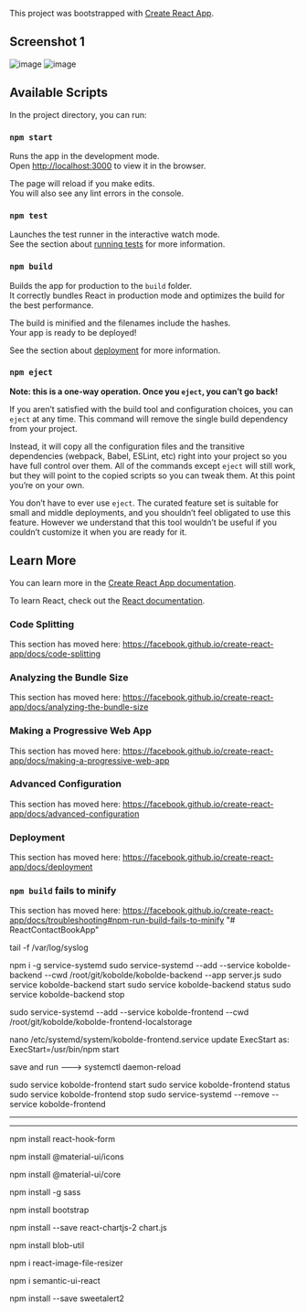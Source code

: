 This project was bootstrapped with [Create React App](https://github.com/facebook/create-react-app).


## Screenshot 1
![image](https://user-images.githubusercontent.com/73483327/120782334-31383e80-c52a-11eb-94f6-279f7e5b8f86.png)
![image](https://user-images.githubusercontent.com/73483327/120782587-70668f80-c52a-11eb-9ccc-0dd6e7427eaa.png)
## Available Scripts

In the project directory, you can run:

### `npm start`

Runs the app in the development mode.<br />
Open [http://localhost:3000](http://localhost:3000) to view it in the browser.

The page will reload if you make edits.<br />
You will also see any lint errors in the console.

### `npm test`

Launches the test runner in the interactive watch mode.<br />
See the section about [running tests](https://facebook.github.io/create-react-app/docs/running-tests) for more information.

### `npm build`

Builds the app for production to the `build` folder.<br />
It correctly bundles React in production mode and optimizes the build for the best performance.

The build is minified and the filenames include the hashes.<br />
Your app is ready to be deployed!

See the section about [deployment](https://facebook.github.io/create-react-app/docs/deployment) for more information.

### `npm eject`

**Note: this is a one-way operation. Once you `eject`, you can’t go back!**

If you aren’t satisfied with the build tool and configuration choices, you can `eject` at any time. This command will remove the single build dependency from your project.

Instead, it will copy all the configuration files and the transitive dependencies (webpack, Babel, ESLint, etc) right into your project so you have full control over them. All of the commands except `eject` will still work, but they will point to the copied scripts so you can tweak them. At this point you’re on your own.

You don’t have to ever use `eject`. The curated feature set is suitable for small and middle deployments, and you shouldn’t feel obligated to use this feature. However we understand that this tool wouldn’t be useful if you couldn’t customize it when you are ready for it.

## Learn More

You can learn more in the [Create React App documentation](https://facebook.github.io/create-react-app/docs/getting-started).

To learn React, check out the [React documentation](https://reactjs.org/).

### Code Splitting

This section has moved here: https://facebook.github.io/create-react-app/docs/code-splitting

### Analyzing the Bundle Size

This section has moved here: https://facebook.github.io/create-react-app/docs/analyzing-the-bundle-size

### Making a Progressive Web App

This section has moved here: https://facebook.github.io/create-react-app/docs/making-a-progressive-web-app

### Advanced Configuration

This section has moved here: https://facebook.github.io/create-react-app/docs/advanced-configuration

### Deployment

This section has moved here: https://facebook.github.io/create-react-app/docs/deployment

### `npm build` fails to minify

This section has moved here: https://facebook.github.io/create-react-app/docs/troubleshooting#npm-run-build-fails-to-minify
"# ReactContactBookApp" 


tail -f  /var/log/syslog

npm i -g service-systemd
sudo service-systemd --add --service kobolde-backend --cwd /root/git/kobolde/kobolde-backend --app server.js
sudo service kobolde-backend start
sudo service kobolde-backend status
sudo service kobolde-backend stop


sudo service-systemd --add --service kobolde-frontend --cwd /root/git/kobolde/kobolde-frontend-localstorage

nano /etc/systemd/system/kobolde-frontend.service
update ExecStart as:
ExecStart=/usr/bin/npm start

save and run ---> systemctl daemon-reload


sudo service kobolde-frontend start
sudo service kobolde-frontend status
sudo service kobolde-frontend stop
sudo service-systemd --remove --service kobolde-frontend

---------------------------------------------------------------
**********************************************************
npm install react-hook-form


npm install @material-ui/icons


npm install @material-ui/core 


npm install -g sass    


npm install bootstrap


npm install --save react-chartjs-2 chart.js


npm install blob-util


npm i react-image-file-resizer


npm i semantic-ui-react 


npm install --save sweetalert2
